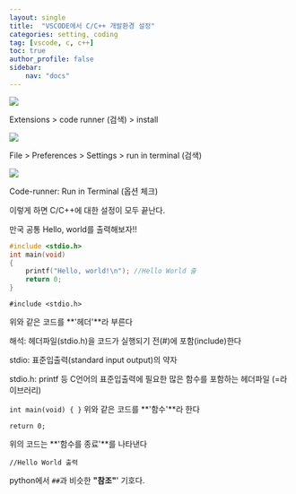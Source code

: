 ```yaml
---
layout: single
title:  "VSCODE에서 C/C++ 개발환경 설정"
categories: setting, coding
tag: [vscode, c, c++]
toc: true
author_profile: false
sidebar:
    nav: "docs"
---
```




![](D:\Capture\2022-11-29-11-04-04-image.png)

Extensions > code runner (검색) > install



![](D:\Capture\2022-11-29-11-05-19-image.png)

File > Preferences > Settings > run in terminal (검색)



![](D:\Capture\2022-11-29-11-06-03-image.png)

Code-runner: Run in Terminal (옵션 체크)



이렇게 하면 C/C++에 대한 설정이 모두 끝난다.



만국 공통 Hello, world를 출력해보자!!

```c
#include <stdio.h>
int main(void)
{
    printf("Hello, world!\n"); //Hello World 출
    return 0;
}
```

`#include <stdio.h>` 

위와 같은 코드를 **'헤더'**라 부른다



해석: 헤더파일(stdio.h)을 코드가 실행되기 전(#)에 포함(include)한다

stdio: 표준입출력(standard input output)의 약자

stdio.h: printf 등 C언어의 표준입출력에 필요한 많은 함수를 포함하는 헤더파일 (=라이브러리)



`int main(void)
{
}`
위와 같은 코드를 **'함수'**라 한다







`return 0;`

위의 코드는 **'함수를 종료'**를 나타낸다



`//Hello World 출력`

python에서 `##`과 비슷한 **"참조"**' 기호다.
